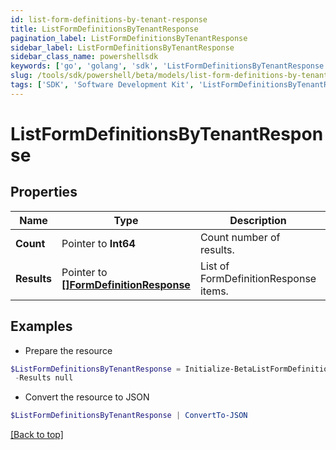 ```yaml
---
id: list-form-definitions-by-tenant-response
title: ListFormDefinitionsByTenantResponse
pagination_label: ListFormDefinitionsByTenantResponse
sidebar_label: ListFormDefinitionsByTenantResponse
sidebar_class_name: powershellsdk
keywords: ['go', 'golang', 'sdk', 'ListFormDefinitionsByTenantResponse'] 
slug: /tools/sdk/powershell/beta/models/list-form-definitions-by-tenant-response
tags: ['SDK', 'Software Development Kit', 'ListFormDefinitionsByTenantResponse']
---
```



# ListFormDefinitionsByTenantResponse

## Properties

Name | Type | Description | Notes
------------ | ------------- | ------------- | -------------
**Count** |  Pointer to **Int64** | Count number of results. | [optional] 
**Results** |  Pointer to [**[]FormDefinitionResponse**](form-definition-response) | List of FormDefinitionResponse items. | [optional] 

## Examples

- Prepare the resource
```powershell
$ListFormDefinitionsByTenantResponse = Initialize-BetaListFormDefinitionsByTenantResponse  -Count 1 `
 -Results null
```

- Convert the resource to JSON
```powershell
$ListFormDefinitionsByTenantResponse | ConvertTo-JSON
```


[[Back to top]](#) 

